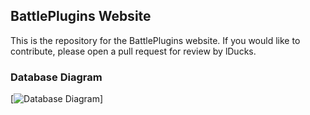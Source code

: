 ## BattlePlugins Website
This is the repository for the BattlePlugins website. If you would like to contribute, please open a pull request for review by lDucks.

### Database Diagram
[![Database Diagram](https://raw.githubusercontent.com/lDucks/BattlePlugins/master/diagrams/database.png?token=AC7kiFnje9sT-_UZtoglhq3zi0HWEfCBks5VvP6owA%3D%3D)]